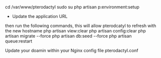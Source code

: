 cd /var/www/pterodactyl
sudo su
php artisan p:environment:setup
- Update the application URL

then run the following commands, this will allow pterodcatyl to refresh with the new hostname
php artisan view:clear
php artisan config:clear
php artisan migrate --force
php artisan db:seed --force
php artisan queue:restart

Update your doamin within your Nginx config file
pterodactyl.conf
